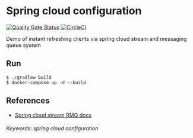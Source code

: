 # Spring cloud configuration
[![Quality Gate Status](https://sonarcloud.io/api/project_badges/measure?project=shermende_spring-cloud-configration-client-refresh&metric=alert_status)](https://sonarcloud.io/dashboard?id=shermende_spring-cloud-configration-client-refresh)
[![CircleCI](https://circleci.com/gh/shermende/spring-cloud-configration-client-refresh.svg?style=svg)](https://circleci.com/gh/shermende/spring-cloud-configration-client-refresh)

Demo of instant refreshing clients via spring cloud stream and messaging queue system

## Run
```
$ ./gradlew build
$ docker-compose up -d --build
```

## References
* [Spring cloud stream RMQ docs](https://docs.spring.io/spring-cloud-stream/docs/Elmhurst.M1/reference/html/_rabbitmq_binder.html)
###### Keywords: spring cloud configuration 